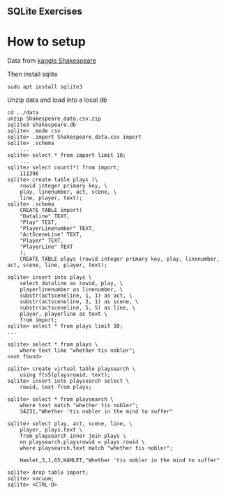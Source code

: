 SQLite Exercises
-------------------

# How to setup

Data from 
[kaggle Shakespeare](https://www.kaggle.com/datasets/kingburrito666/shakespeare-plays?resource=download)

Then install sqlite

    sudo apt install sqlite3

Unzip data and load into a local db

    cd ../data
    unzip Shakespeare_data.csv.zip
    sqlite3 shakespeare.db
    sqlite> .mode csv
    sqlite> .import Shakespeare_data.csv import
    sqlite> .schema
        ...
    sqlite> select * from import limit 10;
        ...
    sqlite> select count(*) from import;
        111396
    sqlite> create table plays (\
        rowid integer primary key, \
        play, linenumber, act, scene, \
        line, player, text);
    sqlite> .schema
        CREATE TABLE import(
        "Dataline" TEXT,
        "Play" TEXT,
        "PlayerLinenumber" TEXT,
        "ActSceneLine" TEXT,
        "Player" TEXT,
        "PlayerLine" TEXT
        );
        CREATE TABLE plays (rowid integer primary key, play, linenumber, act, scene, line, player, text);

    sqlite> insert into plays \
        select dataline as rowid, play, \
        playerlinenumber as linenumber, \
        substr(actsceneline, 1, 1) as act, \
        substr(actsceneline, 3, 1) as scene, \
        substr(actsceneline, 5, 5) as line, \
        player, playerline as text \
        from import;
    sqlite> select * from plays limit 10;
    ...

    sqlite> select * from plays \
        where text like "whether tis nobler";
    <not found>
    
    sqlite> create virtual table playsearch \
        using fts5(playsrowid, text);
    sqlite> insert into playsearch select \
        rowid, text from plays;

    sqlite> select * from playsearch \
        where text match "whether tis nobler";
        34231,"Whether 'tis nobler in the mind to suffer"

    sqlite> select play, act, scene, line, \
        player, plays.text \
        from playsearch inner join plays \
        on playsearch.playsrowid = plays.rowid \
        where playsearch.text match "whether tis nobler";

        Hamlet,3,1,65,HAMLET,"Whether 'tis nobler in the mind to suffer"

    sqlite> drop table import;
    sqlite> vacuum;
    sqlite> <CTRL-D>


